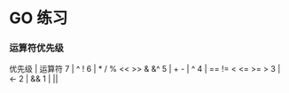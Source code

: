 # GO 练习

### 运算符优先级
优先级 | 运算符
7 | ^ !
6 | * / % << >> & &^
5 | + - | ^
4 | == != < <= >= >
3 |  <-
2 |  &&
1 |  ||
